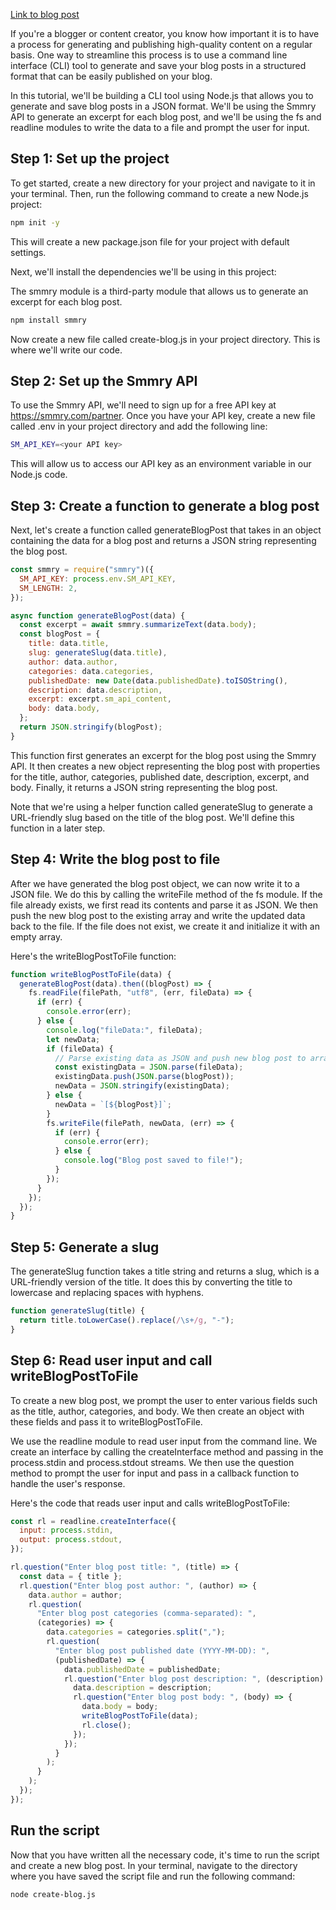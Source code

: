 [Link to blog post](https://www.owolf.com/posts/node-blog-post-creation-script#step-2-set-up-the-smmry-api)

If you're a blogger or content creator, you know how important it is to have a process for generating and publishing high-quality content on a regular basis. One way to streamline this process is to use a command line interface (CLI) tool to generate and save your blog posts in a structured format that can be easily published on your blog.

In this tutorial, we'll be building a CLI tool using Node.js that allows you to generate and save blog posts in a JSON format. We'll be using the Smmry API to generate an excerpt for each blog post, and we'll be using the fs and readline modules to write the data to a file and prompt the user for input.

## Step 1: Set up the project

To get started, create a new directory for your project and navigate to it in your terminal. Then, run the following command to create a new Node.js project:

```bash
npm init -y
```

This will create a new package.json file for your project with default settings.

Next, we'll install the dependencies we'll be using in this project:

The smmry module is a third-party module that allows us to generate an excerpt for each blog post.

```bash
npm install smmry
```

Now create a new file called create-blog.js in your project directory. This is where we'll write our code.

## Step 2: Set up the Smmry API

To use the Smmry API, we'll need to sign up for a free API key at https://smmry.com/partner. Once you have your API key, create a new file called .env in your project directory and add the following line:

```bash
SM_API_KEY=<your API key>
```

This will allow us to access our API key as an environment variable in our Node.js code.

## Step 3: Create a function to generate a blog post

Next, let's create a function called generateBlogPost that takes in an object containing the data for a blog post and returns a JSON string representing the blog post.

```javascript
const smmry = require("smmry")({
  SM_API_KEY: process.env.SM_API_KEY,
  SM_LENGTH: 2,
});

async function generateBlogPost(data) {
  const excerpt = await smmry.summarizeText(data.body);
  const blogPost = {
    title: data.title,
    slug: generateSlug(data.title),
    author: data.author,
    categories: data.categories,
    publishedDate: new Date(data.publishedDate).toISOString(),
    description: data.description,
    excerpt: excerpt.sm_api_content,
    body: data.body,
  };
  return JSON.stringify(blogPost);
}
```

This function first generates an excerpt for the blog post using the Smmry API. It then creates a new object representing the blog post with properties for the title, author, categories, published date, description, excerpt, and body. Finally, it returns a JSON string representing the blog post.

Note that we're using a helper function called generateSlug to generate a URL-friendly slug based on the title of the blog post. We'll define this function in a later step.

## Step 4: Write the blog post to file

After we have generated the blog post object, we can now write it to a JSON file. We do this by calling the writeFile method of the fs module. If the file already exists, we first read its contents and parse it as JSON. We then push the new blog post to the existing array and write the updated data back to the file. If the file does not exist, we create it and initialize it with an empty array.

Here's the writeBlogPostToFile function:

```javascript
function writeBlogPostToFile(data) {
  generateBlogPost(data).then((blogPost) => {
    fs.readFile(filePath, "utf8", (err, fileData) => {
      if (err) {
        console.error(err);
      } else {
        console.log("fileData:", fileData);
        let newData;
        if (fileData) {
          // Parse existing data as JSON and push new blog post to array
          const existingData = JSON.parse(fileData);
          existingData.push(JSON.parse(blogPost));
          newData = JSON.stringify(existingData);
        } else {
          newData = `[${blogPost}]`;
        }
        fs.writeFile(filePath, newData, (err) => {
          if (err) {
            console.error(err);
          } else {
            console.log("Blog post saved to file!");
          }
        });
      }
    });
  });
}
```

## Step 5: Generate a slug

The generateSlug function takes a title string and returns a slug, which is a URL-friendly version of the title. It does this by converting the title to lowercase and replacing spaces with hyphens.

```javascript
function generateSlug(title) {
  return title.toLowerCase().replace(/\s+/g, "-");
}
```

## Step 6: Read user input and call writeBlogPostToFile

To create a new blog post, we prompt the user to enter various fields such as the title, author, categories, and body. We then create an object with these fields and pass it to writeBlogPostToFile.

We use the readline module to read user input from the command line. We create an interface by calling the createInterface method and passing in the process.stdin and process.stdout streams. We then use the question method to prompt the user for input and pass in a callback function to handle the user's response.

Here's the code that reads user input and calls writeBlogPostToFile:

```javascript
const rl = readline.createInterface({
  input: process.stdin,
  output: process.stdout,
});

rl.question("Enter blog post title: ", (title) => {
  const data = { title };
  rl.question("Enter blog post author: ", (author) => {
    data.author = author;
    rl.question(
      "Enter blog post categories (comma-separated): ",
      (categories) => {
        data.categories = categories.split(",");
        rl.question(
          "Enter blog post published date (YYYY-MM-DD): ",
          (publishedDate) => {
            data.publishedDate = publishedDate;
            rl.question("Enter blog post description: ", (description) => {
              data.description = description;
              rl.question("Enter blog post body: ", (body) => {
                data.body = body;
                writeBlogPostToFile(data);
                rl.close();
              });
            });
          }
        );
      }
    );
  });
});
```

## Run the script

Now that you have written all the necessary code, it's time to run the script and create a new blog post. In your terminal, navigate to the directory where you have saved the script file and run the following command:

```bash
node create-blog.js
```
